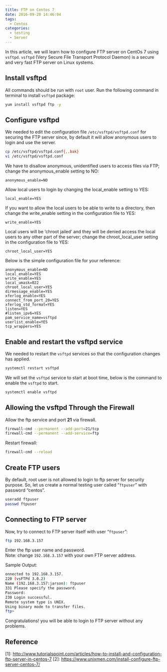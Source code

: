 ```yaml
---
title: FTP on Centos 7
date: 2016-09-20 14:46:04
tags:
  - Centos
categories:
  - testing
  - Server
---
```


In this article, we will learn how to configure FTP server on CentOs 7 using `vsftpd`. `vsftpd` (Very Secure File Transport Protocol Daemon) is a secure and very fast FTP server on Linux systems.

## Install vsftpd

All commands should be run with `root` user. Run the following command in terminal to install `vsftpd` package:
```bash
yum install vsftpd ftp -y
```

## Configure vsftpd

We needed to edit the configuration file `/etc/vsftpd/vsftpd.conf` for securing the FTP server since, by default it will allow anonymous users to login and use the server.
```bash
cp /etc/vsftpd/vsftpd.conf{,.bak}
vi /etc/vsftpd/vsftpd.conf
```
We have to disallow anonymous, unidentified users to access files via FTP; change the anonymous_enable setting to NO:
```
anonymous_enable=NO
```
Allow local users to login by changing the local_enable setting to YES:
```
local_enable=YES
```
If you want to allow the local users to be able to write to a directory, then change the write_enable setting in the configuration file to YES:
```
write_enable=YES
```
Local users will be ‘chroot jailed’ and they will be denied access the local users to any other part of the server; change the chroot_local_user setting in the configuration file to YES:
```
chroot_local_user=YES
```
Below is the simple configuration file for your reference:
```
anonymous_enable=NO
local_enable=YES
write_enable=YES
local_umask=022
chroot_local_user=YES
dirmessage_enable=YES
xferlog_enable=YES
connect_from_port_20=YES
xferlog_std_format=YES
listen=YES
#listen_ipv6=YES
pam_service_name=vsftpd
userlist_enable=YES
tcp_wrappers=YES
```

## Enable and restart  the vsftpd service

We needed to restart the `vsftpd` services so that the configuration changes has applied.
```bash
systemctl restart vsftpd
```
We will set the `vsftpd` service to start at boot time, below is the command to enable the `vsftpd` to start.
```bash
systemctl enable vsftpd
```

## Allowing the vsftpd Through the Firewall

Allow the ftp service and port **21** via firewall.
```bash
firewall-cmd --permanent --add-port=21/tcp
firewall-cmd --permanent --add-service=ftp
```
Restart firewall:
```bash
firewall-cmd --reload
```

## Create FTP users

By default, root user is not allowed to login to ftp server for security purpose. So, let us create a normal testing user called “`ftpuser`” with password “centos”.
```bash
useradd ftpuser
passwd ftpuser
```

## Connecting to FTP server

Now, try to connect to FTP server itself with user “`ftpuser`”:
```bash
ftp 192.168.3.157
```
Enter the ftp user name and password.  
Note: change `192.168.3.157` with your own FTP server address.

Sample Output:
```bash
onnected to 192.168.3.157.
220 (vsFTPd 3.0.2)
Name (192.168.3.157:jarson): ftpuser
331 Please specify the password.
Password:
230 Login successful.
Remote system type is UNIX.
Using binary mode to transfer files.
ftp>
```
Congratulations! you will be able to login to FTP server without any problems.

## Reference

\[1]: <http://www.tutorialspoint.com/articles/how-to-install-and-configuration-ftp-server-in-centos-7>
\[2]: <https://www.unixmen.com/install-configure-ftp-server-centos-7/>
